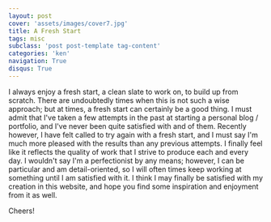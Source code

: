 ```yaml
---
layout: post
cover: 'assets/images/cover7.jpg'
title: A Fresh Start
tags: misc
subclass: 'post post-template tag-content'
categories: 'ken'
navigation: True
disqus: True
---
```


I always enjoy a fresh start, a clean slate to work on, to build up from scratch. There are undoubtedly times when 
this is not such a wise approach; but at times, a fresh start can certainly be a good thing. I must admit that I've 
taken a few attempts in the past at starting a personal blog / portfolio, and I've never been quite satisfied with 
and of them. Recently however, I have felt called to try again with a fresh start, and I must say I'm much more pleased 
with the results than any previous attempts. I finally feel like it reflects the quality of work that I strive to produce 
each and every day. I wouldn't say I'm a perfectionist by any means; however, I can be particular and am detail-oriented, 
so I will often times keep working at something until I am satisfied with it. I think I may finally be satisfied with my 
creation in this website, and hope you find some inspiration and enjoyment from it as well. 

Cheers!